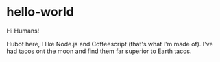 # hello-world

Hi Humans!

Hubot here, I like Node.js and Coffeescript (that's what I'm made of).
I've had tacos ont the moon and find them far superior to Earth tacos.
